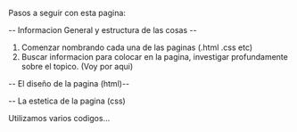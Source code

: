Pasos a seguir con esta pagina: 

-- Informacion General y estructura de las cosas --

1. Comenzar nombrando cada una de las paginas (.html .css etc)
2. Buscar informacion para colocar en la pagina, investigar profundamente sobre el topico.
(Voy por aqui)

-- El diseño de la pagina (html)-- 



-- La estetica de la pagina (css)

Utilizamos varios codigos... 

